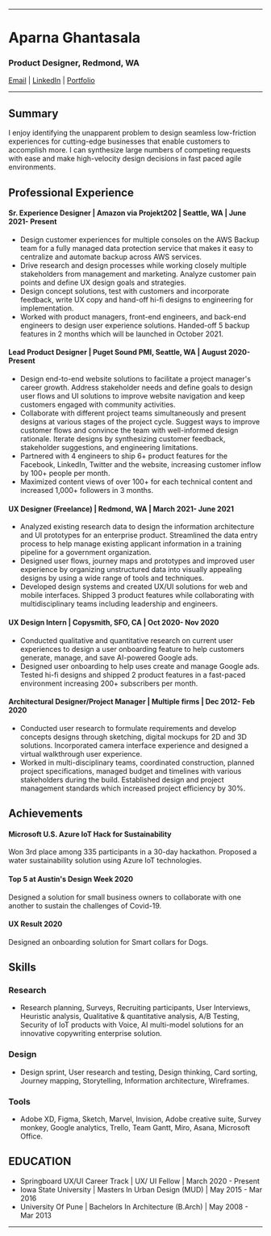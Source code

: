 -------------------------------------------------------------------------------------------------------------------
# Aparna Ghantasala
### Product Designer, Redmond, WA 
[Email](ghantasala.aparna@gmail.com) | [LinkedIn](https://www.linkedin.com/in/aparna-ghantasala/) | [Portfolio](https://www.aparnadesigns.com/) 

-------------------------------------------------------------------------------------------------------------------
## Summary
I enjoy identifying the unapparent problem to design seamless low-friction experiences for cutting-edge businesses that enable customers to accomplish more. I can synthesize large numbers of competing requests with ease and make high-velocity design decisions in fast paced agile environments.

## Professional Experience

#### Sr. Experience Designer | Amazon via Projekt202 | Seattle, WA | June 2021- Present
* Design customer experiences for multiple consoles on the AWS Backup team for a fully managed data protection service that makes it easy to centralize and automate backup across AWS services. 
* Drive research and design processes while working closely multiple stakeholders from management and marketing. Analyze customer pain points and define UX design goals and strategies.
* Design concept solutions, test with customers and incorporate feedback, write UX copy and hand-off hi-fi designs to engineering for implementation.
*	Worked with product managers, front-end engineers, and back-end engineers to design user experience solutions. Handed-off 5 backup features in 2 months which will be launched in October 2021.

#### Lead Product Designer | Puget Sound PMI, Seattle, WA | August 2020- Present
* Design end-to-end website solutions to facilitate a project manager's career growth. Address stakeholder needs and define goals to design user flows and UI solutions to improve website navigation and keep customers engaged with community activities.
*	Collaborate with different project teams simultaneously and present designs at various stages of the project cycle. Suggest ways to improve customer flows and convince the team with well-informed design rationale. Iterate designs by synthesizing customer feedback, stakeholder suggestions, and engineering limitations.
*	Partnered with 4 engineers to ship 6+ product features for the Facebook, LinkedIn, Twitter and the website, increasing customer inflow by 100+ people per month.
*	Maximized content views of over 100+ for each technical content and increased 1,000+ followers in 3 months.


#### UX Designer (Freelance) | Redmond, WA | March 2021- June 2021
*	Analyzed existing research data to design the information architecture and UI prototypes for an enterprise product. Streamlined the data entry process to help manage existing applicant information in a training pipeline for a government organization. 
*	Designed user flows, journey maps and prototypes and improved user experience by organizing unstructured data into visually appealing designs by using a wide range of tools and techniques. 
*	Developed design systems and created UX/UI solutions for web and mobile interfaces. Shipped 3 product features while collaborating with multidisciplinary teams including leadership and engineers. 


#### UX Design Intern | Copysmith, SFO, CA | Oct 2020- Nov 2020
* Conducted qualitative and quantitative research on current user experiences to design a user onboarding feature to help customers generate, manage, and save AI-powered Google ads.
*	Designed user onboarding to help uses create and manage Google ads. Tested hi-fi designs and shipped 2 product features in a fast-paced environment increasing 200+ subscribers per month.


#### Architectural Designer/Project Manager | Multiple firms | Dec 2012- Feb 2020
*	Conducted user research to formulate requirements and develop concepts designs through sketching, digital mockups for 2D and 3D solutions. Incorporated camera interface experience and designed a virtual walkthrough user experience.
*	Worked in multi-disciplinary teams, coordinated construction, planned project specifications, managed budget and timelines with various stakeholders during the build. Established design and project management standards which increased project efficiency by 30%.

## Achievements 
#### Microsoft U.S. Azure IoT Hack for Sustainability
Won 3rd place among 335 participants in a 30-day hackathon. Proposed a water sustainability solution using Azure IoT technologies.

#### Top 5 at Austin's Design Week 2020
Designed a solution for small business owners to collaborate with one another to sustain the challenges of Covid-19.

#### UX Result 2020
Designed an onboarding solution for Smart collars for Dogs.

## Skills
### Research
* Research planning, Surveys, Recruiting participants, User Interviews, Heuristic analysis, Qualitative & quantitative analysis, A/B Testing, Security of IoT products with Voice, AI multi-model solutions for an innovative copywriting enterprise solution.
### Design
* Design sprint, User research and testing, Design thinking, Card sorting, Journey mapping, Storytelling, Information architecture, Wireframes.
### Tools
* Adobe XD, Figma, Sketch, Marvel, Invision, Adobe creative suite, Survey monkey, Google analytics, Trello, Team Gantt, Miro, Asana, Microsoft Office.

## EDUCATION
* Springboard UX/UI Career Track | UX/ UI Fellow | March 2020 - Present
* Iowa State University | Masters In Urban Design (MUD) | May 2015 - Mar 2016
* University Of Pune | Bachelors In Architecture (B.Arch) | May 2008 - Mar 2013


-------------------------------------------------------------------------------------------------------------------
